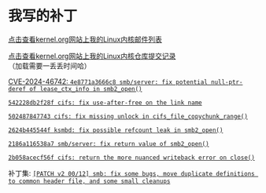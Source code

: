 # 我写的补丁

[点击查看kernel.org网站上我的Linux内核邮件列表](https://lore.kernel.org/all/?q=chenxiaosong)

[点击查看kernel.org网站上我的Linux内核仓库提交记录](https://git.kernel.org/pub/scm/linux/kernel/git/next/linux-next.git/log/?qt=grep&q=chenxiaosong)（加载需要一丢丢时间哈）

[CVE-2024-46742: `4e8771a3666c8 smb/server: fix potential null-ptr-deref of lease_ctx_info in smb2_open()`](https://chenxiaosong.com/course/smb/patches/CVE-2024-46742.html)

[`542228db2f28f cifs: fix use-after-free on the link name`](https://patchwork.kernel.org/project/cifs-client/patch/20221104074441.634677-1-chenxiaosong2@huawei.com/)

[`502487847743 cifs: fix missing unlock in cifs_file_copychunk_range()`](https://patchwork.kernel.org/project/cifs-client/patch/20221119045159.1400244-1-chenxiaosong2@huawei.com/)

[`2624b445544f ksmbd: fix possible refcount leak in smb2_open()`](https://patchwork.kernel.org/project/cifs-client/patch/20230302135804.2583061-1-chenxiaosong2@huawei.com/)

[`2186a116538a7 smb/server: fix return value of smb2_open()`](https://lore.kernel.org/all/20240822082101.391272-2-chenxiaosong@chenxiaosong.com/)

[`2b058acecf56f cifs: return the more nuanced writeback error on close()`](https://lore.kernel.org/all/20220518145649.2487377-1-chenxiaosong2@huawei.com/)

补丁集: [`[PATCH v2 00/12] smb: fix some bugs, move duplicate definitions to common header file, and some small cleanups`](https://lore.kernel.org/all/20240822082101.391272-1-chenxiaosong@chenxiaosong.com/)

